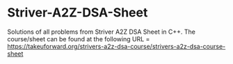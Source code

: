 # Striver-A2Z-DSA-Sheet
Solutions of all problems from Striver A2Z DSA Sheet in C++.
The course/sheet can be found at the following URL = https://takeuforward.org/strivers-a2z-dsa-course/strivers-a2z-dsa-course-sheet
